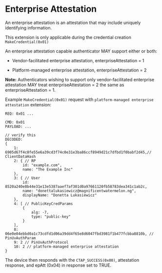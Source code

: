 # Enterprise Attestation

An enterprise attestation is an attestation that may include uniquely identifying information. 

This extension is only applicable during the credential creation `MakeCredential(0x01) `

An enterprise attestation capable authenticator MAY support either or both:

- Vendor-facilitated enterprise attestation, enterpriseAttestation = 1

- Platform-managed enterprise attestation, enterpriseAttestation = 2

**Note:** Authenticators wishing to support only vendor-facilitated enterprise attestation MAY treat enterpriseAttestation = 2 the same as enterpriseAttestation = 1.

Example `MakeCredential(0x01)` request with `platform-managed enterprise attestation` extension:

```
REQ: 0x01 ...

CMD: 0x01
PAYLOAD: ...

// verify this 
DECODED: 
{
    1: 6905d67f4c0fe55e6a39cd3f74c0e31e3ba86ccf8949d21c7dfbd1f0babf2d45,// ClientDataHash
    2: { // RP
        id: "example.com",
        name: "The Example Inc"
    },
    3: { // User
        id: 8520a240e8b44e31e13e5387aaef7af301d0a97661120fb58783dea341c1ab2c, 
        name: "donettalukasiewicz@magnificentwatermelon.ng",
        displayName: "Donetta Lukasiewicz"
    },
    4: [ // PublicKeyCredParams
        {
            alg: -7,
            type: "public-key"
        }
    ],
    8: 06e0e04ebbd0a1c73cdfd1d06a39dd4f65e8d6047fbd3981f1b477fcbba8810b, // PinUvAuthParam
    9: 2 // PinUvAuthProtocol
    10: 2 // platform-managed enterprise attestation
}
```

The device then responds with the `CTAP_SUCCESS(0x00)`, attestation response, and epAtt (0x04) in response set to TRUE.
